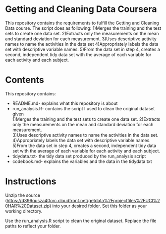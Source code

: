 # Getting and Cleaning Data Coursera
This repository contains the requirements to fulfill the Getting and Cleaning Data course.
The script does as following:
1)Merges the training and the test sets to create one data set.
2)Extracts only the measurements on the mean and standard deviation for each measurement.
3)Uses descriptive activity names to name the activities in the data set
4)Appropriately labels the data set with descriptive variable names.
5)From the data set in step 4, creates a second, independent tidy data set with the average of each variable for each activity and each subject.

# Contents
This repository contains:
- README.md- explains what this repository is about
- run_analysis.R- contains the script I used to clean the original dataset given  
  1)Merges the training and the test sets to create one data set.
  2)Extracts only the measurements on the mean and standard deviation for each measurement.  
  3)Uses descriptive activity names to name the activities in the data set.  
  4)Appropriately labels the data set with descriptive variable names.  
  5)From the data set in step 4, creates a second, independent tidy data set with the average   of each variable for each activity and each subject.  
- tidydata.txt- the tidy data set produced by the run_analysis script  
- codebook.md- explains the variables and the data in the tidydata.txt  

# Instructions
Unzip the source (https://d396qusza40orc.cloudfront.net/getdata%2Fprojectfiles%2FUCI%20HAR%20Dataset.zip) into your desired folder. Set this folder as your working directory.

Use the run_analysis.R script to clean the original dataset. Replace the file paths to reflect your folder.